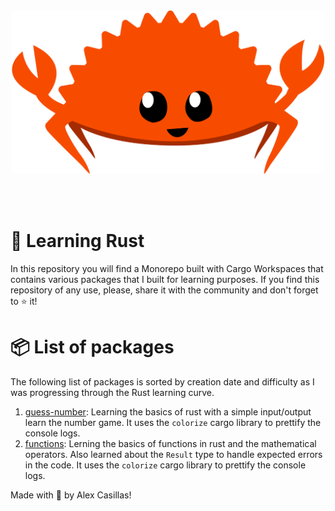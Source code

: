 <div align="center"><img src="assets/rust_mascot.png" width="500"/></div>

<br /><br />

# 🦀 Learning Rust

In this repository you will find a Monorepo built with Cargo Workspaces that contains various packages that I built for learning purposes. If you find this repository of any use, please, share it with the community and don't forget to ⭐ it!

# 📦 List of packages

The following list of packages is sorted by creation date and difficulty as I was progressing through the Rust learning curve.

1. [guess-number](https://github.com/alexvcasillas/learning-rust/tree/main/guess-number): Learning the basics of rust with a simple input/output learn the number game. It uses the `colorize` cargo library to prettify the console logs.
2. [functions](https://github.com/alexvcasillas/learning-rust/tree/main/functions): Lerning the basics of functions in rust and the mathematical operators. Also learned about the `Result` type to handle expected errors in the code. It uses the `colorize` cargo library to prettify the console logs.


Made with 💚 by Alex Casillas!